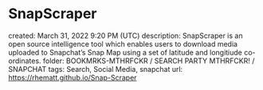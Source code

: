 # SnapScraper

created: March 31, 2022 9:20 PM (UTC)
description: SnapScraper is an open source intelligence tool which enables users to download media uploaded to Snapchat’s Snap Map using a set of latitude and longitiude co-ordinates.
folder: BOOKMRKS-MTHRFCKR / SEARCH PARTY MTHRFCKR! / SNAPCHAT
tags: Search, Social Media, snapchat
url: https://rhematt.github.io/Snap-Scraper
